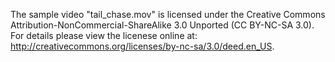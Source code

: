 The sample video "tail_chase.mov" is licensed under the Creative Commons Attribution-NonCommercial-ShareAlike 3.0 Unported (CC BY-NC-SA 3.0). For details please view the licenese online at: http://creativecommons.org/licenses/by-nc-sa/3.0/deed.en_US.